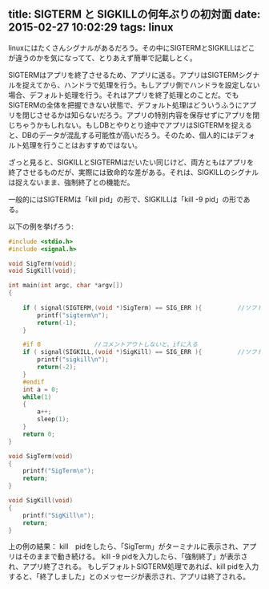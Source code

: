 title: SIGTERM と SIGKILLの何年ぶりの初対面
date: 2015-02-27 10:02:29
tags: linux
---

linuxにはたくさんシグナルがあるだろう。その中にSIGTERMとSIGKILLはどこが違うのかを気になってて、とりあえず簡単で記載しとく。

SIGTERMはアプリを終了させるため、アプリに送る。アプリはSIGTERMシグナルを捉えてから、ハンドラで処理を行う。もしアプリ側でハンドラを設定しない場合、デフォルト処理を行う。それはアプリを終了処理とのことだ。でもSIGTERMの全体を把握できない状態で、デフォルト処理はどういうふうにアプリを閉じさせるかは知らないだろう。アプリの特別内容を保存せずにアプリを閉じちゃうかもしれない。もしDBとやりとり途中でアプリはSIGTERMを捉えると、DBのデータが混乱する可能性が高いだろう。そのため、個人的にはデフォルト処理を行うことはおすすめではない。

ざっと見ると、SIGKILLとSIGTERMはだいたい同じけど、両方ともはアプリを終了させるものだが、実際には致命的な差がある。それは、SIGKILLのシグナルは捉えないまま、強制終了との機能だ。

一般的にはSIGTERMは「kill pid」の形で、SIGKILLは「kill -9 pid」の形である。

以下の例を挙げろう:

```C
#include <stdio.h>
#include <signal.h>

void SigTerm(void);
void SigKill(void);

int main(int argc, char *argv[])
{
	
	if ( signal(SIGTERM,(void *)SigTerm) == SIG_ERR ){          //ソフトウェア終了シグナルハンドラの設定
		printf("sigterm\n");
        return(-1);
    }

    #if 0				//コメントアウトしないと、ifに入る
    if ( signal(SIGKILL,(void *)SigKill) == SIG_ERR ){          //ソフトウェア終了シグナルハンドラの設定
    	printf("sigkill\n");
        return(-2);
    }
    #endif
    int a = 0;
    while(1)
    {
    	a++;
    	sleep(1);
    }
	return 0;
}

void SigTerm(void)
{
	printf("SigTerm\n");
	return;
}

void SigKill(void)
{
	printf("SigKill\n");
	return;
}

```

上の例の結果：
kill　pidをしたら、「SigTerm」がターミナルに表示され、アプリはそのままで動き続ける。
kill -9 pidを入力したら、「強制終了」が表示され、アプリ終了される。
もしデフォルトSIGTERM処理であれば、kill pidを入力すると、「終了しました」とのメッセージが表示され、アプリは終了される。